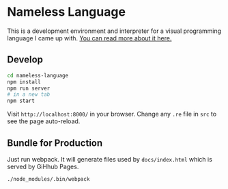 # Nameless Language

This is a development environment and interpreter for a visual programming language I came up with. [You can read more about it here.](https://medium.com/@nickretallack/creating-nameless-an-accessible-visual-programming-language-1a8984c5478a)

## Develop

```sh
cd nameless-language
npm install
npm run server
# in a new tab
npm start
```

Visit `http://localhost:8000/` in your browser. Change any `.re` file in `src` to see the page auto-reload.

## Bundle for Production

Just run webpack. It will generate files used by `docs/index.html` which is served by GiHhub Pages.

```sh
./node_modules/.bin/webpack
```
